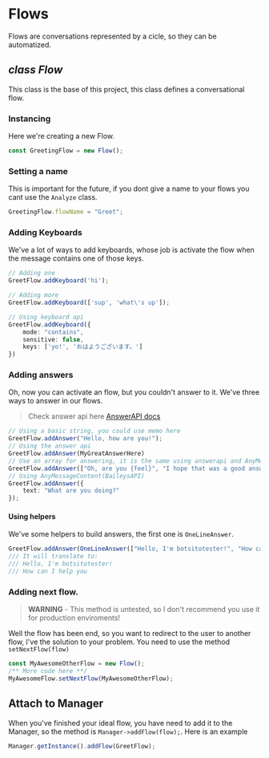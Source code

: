 # Flows
Flows are conversations represented by a cicle, so they can be automatized.

## *class Flow*
This class is the base of this project, this class defines a conversational flow.

### Instancing
Here we're creating a new Flow.
```ts
const GreetingFlow = new Flow();
```

### Setting a name
This is important for the future, if you dont give a name to your flows
you cant use the `Analyze` class.
```ts
GreetingFlow.flowName = "Greet";
```

### Adding Keyboards
We've a lot of ways to add keyboards, whose job is activate the flow when the message contains one of those keys.

```ts
// Adding one
GreetFlow.addKeyboard('hi');

// Adding more
GreetFlow.addKeyboard(['sup', 'what\'s up']);

// Using keyboard api
GreetFlow.addKeyboard({
    mode: "contains",
    sensitive: false,
    keys: ['yo!', 'おはようございます。']
})
```

### Adding answers
Oh, now you can activate an flow, but you couldn't answer to it.
We've three ways to answer in our flows.

> Check answer api here [AnswerAPI docs](./AnswerAPI.md)
```ts
// Using a basic string, you could use memo here
GreetFlow.addAnswer("Hello, how are you!");
// Using the answer api
GreetFlow.addAnswer(MyGreatAnswerHere)
// Use an array for answering, it is the same using answerapi and AnyMessageContent
GreetFlow.addAnswer(["Oh, are you {feel}", "I hope that was a good answer"]);
// Using AnyMessageContent(BaileysAPI)
GreetFlow.addAnswer({
    text: "What are you doing?"
});
```

#### Using helpers
We've some helpers to build answers, the first one is `OneLineAnswer`.
```ts
GreetFlow.addAnswer(OneLineAnswer(["Hello, I'm botsitotester!", "How can I help you?"]))
/// It will translate to:
/// Hello, I'm botsitotester!
/// How can I help you
```

### Adding next flow.
> **WARNING** - This method is untested, so I don't recommend you use it for production enviroments!

Well the flow has been end, so you want to redirect to the user to another flow, I've the solution to your problem. You need to use the method `setNextFlow(flow)`

```ts
const MyAwesomeOtherFlow = new Flow();
/** More code here **/
MyAwesomeFlow.setNextFlow(MyAwesomeOtherFlow);
```

## Attach to Manager
When you've finished your ideal flow, you have need to add it to the Manager, so the method is `Manager->addFlow(flow);`. Here is an example
```ts
Manager.getInstance().addFlow(GreetFlow);
```